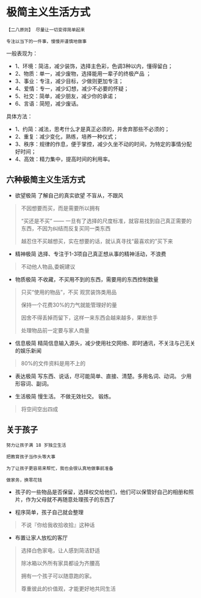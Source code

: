 
# 极简主义生活方式

```tip
【二八原则】 尽量让一切变得简单起来

专注以当下的一件事，慢慢并谨慎地做事
```

一般表现为：
* 1、环境：简洁，减少装饰，选择主色彩，色调3种以内，懂得留白；
* 2、物质：单一，减少废物，选择能用一辈子的终极产品 ；
* 3、事业：专注，减少目标，少做则更加专注；
* 4、爱情：专一，减少幻想，减少不必要的怀疑；
* 5、社交：简单，减少朋友，减少你的承诺；
* 6、言语：简短，减少废话。

具体方法：
* 1、约简：减法，思考什么才是真正必须的，并舍弃那些不必须的；
* 2、重复：减少变化，熟练，培养一种仪式；
* 3、秩序：规律的作息，便于掌控，减少久坐不动的时间，为特定的事情分配好时间；
* 4、高效：精力集中，提高时间的利用率。

## 六种极简主义生活方式

* 欲望极简  了解自己的真实欲望 不盲从，不跟风
> 不因想要而买，而是需要所以拥有
>
> “买还是不买” —— 一旦有了选择的尺度标准，就容易找到自己真正需要的东西，不因为纠结而反复买同一类东西
>
> 越忍住不买越想买，实在想要的话，就认真寻找“最喜欢的”买下来

* 精神极简  选择、专注于1-3项自己真正想从事的精神活动，不浪费
> 不动他人物品,委婉建议

* 物质极简  不收藏，不买用不到的东西，需要用的东西控制数量
> 只买“使用的物品”，不买 观赏装饰类用品
>
> 保持一个花费30%的力气就能管理好的量
>
> 因舍不得丢掉而留下，这样一来东西会越来越多，果断放手
>
> 处理物品前一定要与家人商量
>
* 信息极简  精简信息输入源头，减少使用社交网络、即时通讯，不关注与己无关的娱乐新闻
> 80%的文件资料是用不上的


* 表达极简  写东西、说话，尽可能简单、直接、清楚。多用名词、动词。 少用形容词、副词。
  
* 生活极简  慢生活。 不做无效社交。 锻炼。
> 将空间空出四成


## 关于孩子

```tip
努力让孩子满 18 岁独立生活

把教育孩子当作头等大事

为了让孩子更容易来帮忙，我也会很认真地做事前准备

做家务，换零花钱
```

* 孩子的一些物品是否保留，选择权交给他们，他们可以保管好自己的相册和照片，作为父母就不再随意处理孩子的东西了
  
* 程序简单，孩子自己就会整理
> 不说『你给我收拾收拾』这种话

* 布置让家人放松的客厅
> 选择白色家电，让人感到简洁舒适
>
> 除冰箱以外所有家具都设为齐腰高
>
> 拥有一个孩子可以随意跑的家。
>
> 尊重彼此的价值观，才能更好地共同生活
